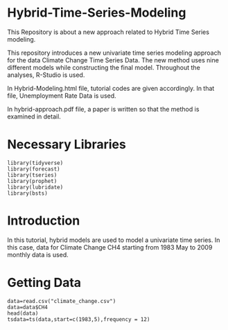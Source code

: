# Hybrid-Time-Series-Modeling
This Repository is about a new approach related to Hybrid Time Series modeling.

This repository introduces a new univariate time series modeling approach for the data Climate Change Time Series Data. The new method uses nine different models while constructing the final model. Throughout the analyses, R-Studio is used.

In Hybrid-Modeling.html file, tutorial codes are given accordingly. In that file, Unemployment Rate Data is used.

In hybrid-approach.pdf file, a paper is written so that the method is examined in detail.

# Necessary Libraries

```{r,warning=FALSE,message=FALSE}
library(tidyverse)
library(forecast)
library(tseries)
library(prophet)
library(lubridate)
library(bsts)
```




# Introduction

In this tutorial, hybrid models are used to model a univariate time series. In this case, data for Climate Change CH4 starting from 1983 May to 2009 monthly data is used.


# Getting Data

```{r}
data=read.csv("climate_change.csv")
data=data$CH4
head(data)
tsdata=ts(data,start=c(1983,5),frequency = 12)
```
